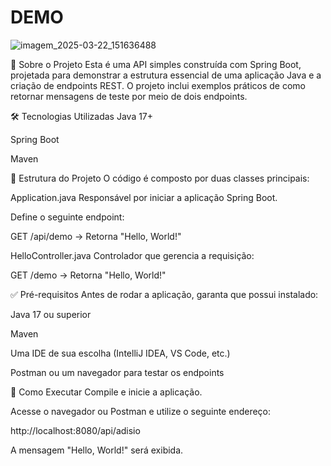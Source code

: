 # DEMO
![imagem_2025-03-22_151636488](https://github.com/user-attachments/assets/e4c7ce8e-5407-495d-b44e-4ea19c2b73f4)

📌 Sobre o Projeto
Esta é uma API simples construída com Spring Boot, projetada para demonstrar a estrutura essencial de uma aplicação Java e a criação de endpoints REST. O projeto inclui exemplos práticos de como retornar mensagens de teste por meio de dois endpoints.

🛠️ Tecnologias Utilizadas
Java 17+

Spring Boot

Maven

📂 Estrutura do Projeto
O código é composto por duas classes principais:

Application.java
Responsável por iniciar a aplicação Spring Boot.

Define o seguinte endpoint:

GET /api/demo → Retorna "Hello, World!"

HelloController.java
Controlador que gerencia a requisição:

GET /demo → Retorna "Hello, World!"

✅ Pré-requisitos
Antes de rodar a aplicação, garanta que possui instalado:

Java 17 ou superior

Maven

Uma IDE de sua escolha (IntelliJ IDEA, VS Code, etc.)

Postman ou um navegador para testar os endpoints

🚀 Como Executar
Compile e inicie a aplicação.

Acesse o navegador ou Postman e utilize o seguinte endereço:

http://localhost:8080/api/adisio

A mensagem "Hello, World!" será exibida.

